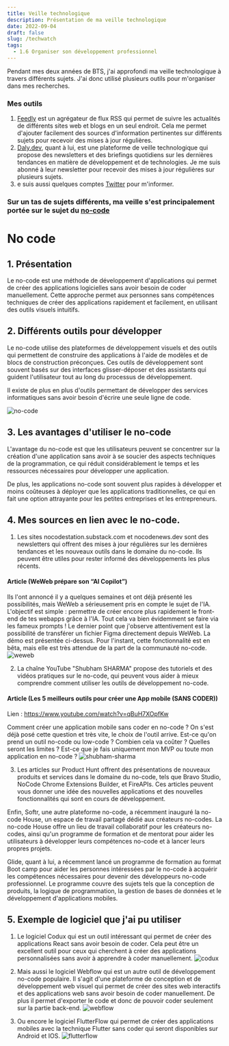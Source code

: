 ```yaml
---
title: Veille technologique
description: Présentation de ma veille technologique
date: 2022-09-04
draft: false
slug: /techwatch
tags:
  - 1.6 Organiser son développement professionnel
---
```


Pendant mes deux années de BTS, j'ai approfondi ma veille technologique à travers différents sujets. J'ai donc utilisé plusieurs outils pour m'organiser dans mes recherches.

### Mes outils

1. [Feedly](https://feedly.com/) est un agrégateur de flux RSS qui permet de suivre les actualités de différents sites web et blogs en un seul endroit. Cela me permet d'ajouter facilement des sources d'information pertinentes sur différents sujets pour recevoir des mises à jour régulières.
2. [Daly.dev](https://daily.dev/), quant à lui, est une plateforme de veille technologique qui propose des newsletters et des briefings quotidiens sur les dernières tendances en matière de développement et de technologies. Je me suis abonné à leur newsletter pour recevoir des mises à jour régulières sur plusieurs sujets.
3. e suis aussi quelques comptes [Twitter](https://twitter.com/) pour m'informer.

### Sur un tas de sujets différents, ma veille s'est principalement portée sur le sujet du [no-code](https://quels-outils-nocode.fr/)

# No code

## 1. Présentation

Le no-code est une méthode de développement d'applications qui permet de créer des applications logicielles sans avoir besoin de coder manuellement. Cette approche permet aux personnes sans compétences techniques de créer des applications rapidement et facilement, en utilisant des outils visuels intuitifs.

## 2. Différents outils pour développer

Le no-code utilise des plateformes de développement visuels et des outils qui permettent de construire des applications à l'aide de modèles et de blocs de construction préconçues. Ces outils de développement sont souvent basés sur des interfaces glisser-déposer et des assistants qui guident l'utilisateur tout au long du processus de développement.

Il existe de plus en plus d'outils permettant de développer des services informatiques sans avoir besoin d'écrire une seule ligne de code.

![no-code](./pictures/no-code.png)

## 3. Les avantages d'utiliser le no-code

L'avantage du no-code est que les utilisateurs peuvent se concentrer sur la création d'une application sans avoir à se soucier des aspects techniques de la programmation, ce qui réduit considérablement le temps et les ressources nécessaires pour développer une application.

De plus, les applications no-code sont souvent plus rapides à développer et moins coûteuses à déployer que les applications traditionnelles, ce qui en fait une option attrayante pour les petites entreprises et les entrepreneurs.

## 4. Mes sources en lien avec le no-code.

1. Les sites nocodestation.substack.com et nocodenews.dev sont des newsletters qui offrent des mises à jour régulières sur les dernières tendances et les nouveaux outils dans le domaine du no-code. Ils peuvent être utiles pour rester informé des développements les plus récents.

#### Article (WeWeb prépare son “AI Copilot”)

Ils l'ont annoncé il y a quelques semaines et ont déjà présenté les possibilités, mais WeWeb a sérieusement pris en compte le sujet de l'IA. L'objectif est simple : permettre de créer encore plus rapidement le front-end de tes webapps grâce à l'IA. Tout cela va bien évidemment se faire via les fameux prompts ! Le dernier point que j'observe attentivement est la possibilité de transférer un fichier Figma directement depuis WeWeb. La démo est présentée ci-dessus. Pour l'instant, cette fonctionnalité est en bêta, mais elle est très attendue de la part de la communauté no-code.
![weweb](./pictures/weweb.png)

2. La chaîne YouTube "Shubham SHARMA" propose des tutoriels et des vidéos pratiques sur le no-code, qui peuvent vous aider à mieux comprendre comment utiliser les outils de développement no-code.

#### Article (Les 5 meilleurs outils pour créer une App mobile (SANS CODER))

Lien : https://www.youtube.com/watch?v=qBuH7XOpfKw

Comment créer une application mobile sans coder en no-code ? On s'est déjà posé cette question et très vite, le choix de l'outil arrive. Est-ce qu'on prend un outil no-code ou low-code ? Combien cela va coûter ? Quelles seront les limites ? Est-ce que je fais uniquement mon MVP ou toute mon application en no-code ?
![shubham-sharma](./pictures/shubham-sharma.png)

3. Les articles sur Product Hunt offrent des présentations de nouveaux produits et services dans le domaine du no-code, tels que Bravo Studio, NoCode Chrome Extensions Builder, et FireAPIs. Ces articles peuvent vous donner une idée des nouvelles applications et des nouvelles fonctionnalités qui sont en cours de développement.

Enfin, Softr, une autre plateforme no-code, a récemment inauguré la no-code House, un espace de travail partagé dédié aux créateurs no-codes. La no-code House offre un lieu de travail collaboratif pour les créateurs no-codes, ainsi qu'un programme de formation et de mentorat pour aider les utilisateurs à développer leurs compétences no-code et à lancer leurs propres projets.

Glide, quant à lui, a récemment lancé un programme de formation au format Boot camp pour aider les personnes intéressées par le no-code à acquérir les compétences nécessaires pour devenir des développeurs no-code professionnel. Le programme couvre des sujets tels que la conception de produits, la logique de programmation, la gestion de bases de données et le développement d'applications mobiles.

## 5. Exemple de logiciel que j'ai pu utiliser

1. Le logiciel Codux qui est un outil intéressant qui permet de créer des applications React sans avoir besoin de coder. Cela peut être un excellent outil pour ceux qui cherchent à créer des applications personnalisées sans avoir à apprendre à coder manuellement.
   ![codux](./pictures/codux.png)

2. Mais aussi le logiciel Webflow qui est un autre outil de développement no-code populaire. Il s'agit d'une plateforme de conception et de développement web visuel qui permet de créer des sites web interactifs et des applications web sans avoir besoin de coder manuellement. De plus il permet d'exporter le code et donc de pouvoir coder seulement sur la partie back-end.
   ![webflow](./pictures/webflow.png)

3. Ou encore le logiciel FlutterFlow qui permet de créer des applications mobiles avec la technique Flutter sans coder qui seront disponibles sur Android et IOS.
   ![flutterflow](./pictures/flutterflow.png)
